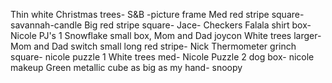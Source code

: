 Thin white Christmas trees- S&B -picture frame
Med red stripe square- savannah-candle
Big red stripe square- Jace- Checkers
Falala shirt box- Nicole PJ's 1
Snowflake small box, Mom and Dad joycon
White trees larger- Mom and Dad switch
small long red stripe- Nick Thermometer
grinch square- nicole puzzle 1
White trees med- Nicole Puzzle 2
dog box- nicole makeup
Green metallic cube as big as my hand- snoopy 

